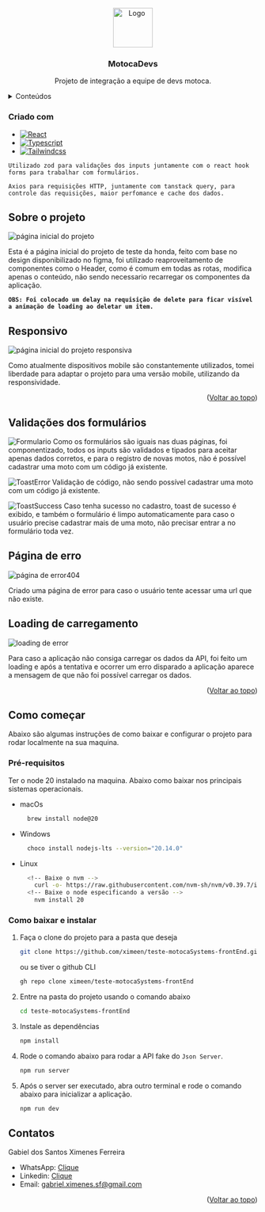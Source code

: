 
<br />
<div align="center">
  <a href="https://github.com/ximeen/teste-motocaSystems-frontEnd">
    <img src="public/readmeImages/logoMotoca.png" alt="Logo" width="80" height="80">
  </a>

<h3 align="center">MotocaDevs</h3>

  <p align="center">
    Projeto de integração a equipe de devs motoca.
    <br />
  
  </p>
</div>

<details>
  <summary>Conteúdos</summary>
  <ol>
    <li>
      <a href="#sobre-o-projeto">Sobre o projeto</a>
      <ul>
        <li><a href="#criado-com">Criado com</a></li>
        <li><a href="#responsivo">Responsivo</a></li>
        <li><a href="#validações-dos-formulários">Validações dos formulários</a></li>
        <li><a href="#página-de-erro">Página de error 404</a></li>
      </ul>
    </li>
    <li>
      <a href="#como-começar">Como começar</a>
      <ul>
        <li><a href="#pré-requisitos">Pré-requisitos</a></li>
        <li><a href="#como-baixar-e-instalar">Instalação</a></li>
      </ul>
    </li>
    <li><a href="#contatos">Contatos</a></li>
  </ol>
</details>

### Criado com

* [![React][React.js]][React-url]
* [![Typescript][Typescript]][Typescript-url]
* [![Tailwindcss][Tailwindcss]][Tailwindcss-url]

`Utilizado zod para validações dos inputs juntamente com o react hook forms para trabalhar com formulários.`

`Axios para requisições HTTP, juntamente com tanstack query, para controle das requisições, maior perfomance e cache dos dados.` 

## Sobre o projeto
![página inicial do projeto][homepage-screenshot]

Esta é a página inicial do projeto de teste da honda, feito com base no design disponibilizado no figma, foi utilizado reaproveitamento de componentes como o Header, como é comum em todas as rotas, modifica apenas o conteúdo, não sendo necessario recarregar os componentes da aplicação.

<strong > `OBS: Foi colocado um delay na requisição de delete para ficar visível a animação de loading ao deletar um item.` </strong >

## Responsivo
![página inicial do projeto responsiva][homepageResponsive-screenshot]

Como atualmente dispositivos mobile são constantemente utilizados, tomei liberdade para adaptar o projeto para uma versão mobile, utilizando da responsividade.

<p align="right">(<a href="#criado-com">Voltar ao topo</a>)</p>


## Validações dos formulários
![Formulario][formValidations]
  Como os formulários são iguais nas duas páginas, foi componentizado, todos os inputs são validados e tipados para aceitar apenas dados corretos, e para o registro de novas motos, não é possível cadastrar uma moto com um código já existente.

![ToastError][toastErrorCode]
  Validação de código, não sendo possível cadastrar uma moto com um código já existente.

![ToastSuccess][toastSuccessRegister]
  Caso tenha sucesso no cadastro, toast de sucesso é exibido, e também o formulário é limpo automaticamente para caso o usuário precise cadastrar mais de uma moto, não precisar entrar a no formulário toda vez.

## Página de erro 
![página de error404][error404Page-screenshot]

Criado uma página de error para caso o usuário tente acessar uma url que não existe.

## Loading de carregamento

![loading de error][loadingErrorPage-gif]

Para caso a aplicação não consiga carregar os dados da API, foi feito um loading e após a tentativa e ocorrer um erro disparado a aplicação aparece a mensagem de que não foi possível carregar os dados. 


<p align="right">(<a href="#criado-com">Voltar ao topo</a>)</p>


<!-- GETTING STARTED -->
## Como começar

Abaixo são algumas instruções de como baixar e configurar o projeto para rodar localmente na sua maquina.

### Pré-requisitos

Ter o node 20 instalado na maquina. Abaixo como baixar nos principais sistemas operacionais.
* macOs
  ```sh
    brew install node@20
  ```
* Windows
  ```sh
    choco install nodejs-lts --version="20.14.0"
  ```
* Linux
  ```bash
    <!-- Baixe o nvm -->
      curl -o- https://raw.githubusercontent.com/nvm-sh/nvm/v0.39.7/install.sh | bash
    <!-- Baixe o node especificando a versão -->
      nvm install 20
  ```

### Como baixar e instalar

1. Faça o clone do projeto para a pasta que deseja
   ```sh
   git clone https://github.com/ximeen/teste-motocaSystems-frontEnd.git
   ```
   ou se tiver o github CLI
   ```sh
   gh repo clone ximeen/teste-motocaSystems-frontEnd
   ```

2. Entre na pasta do projeto usando o comando abaixo
    ```sh
    cd teste-motocaSystems-frontEnd
    ```
3. Instale as dependências 
   ```sh
   npm install
   ```
3. Rode o comando abaixo para rodar a API fake do `Json Server`.
   ```bash
   npm run server
   ```
3. Após o server ser executado, abra outro terminal e rode o comando abaixo para inicializar a aplicação.
   ```bash
   npm run dev
   ```

<!-- CONTACT -->
## Contatos

Gabiel dos Santos Ximenes Ferreira 
-  WhatsApp: [Clique](https://wa.me/+5599991035812)
-  Linkedin: [Clique](https://www.linkedin.com/in/ximenes-gabriel/)
-  Email: gabriel.ximenes.sf@gmail.com


<p align="right">(<a href="#criado-com">Voltar ao topo</a>)</p>


<!-- MARKDOWN LINKS & IMAGES -->
<!-- https://www.markdownguide.org/basic-syntax/#reference-style-links -->
[contributors-shield]: https://img.shields.io/github/contributors/github_username/repo_name.svg?style=for-the-badge
[contributors-url]: https://github.com/github_username/repo_name/graphs/contributors
[forks-shield]: https://img.shields.io/github/forks/github_username/repo_name.svg?style=for-the-badge
[forks-url]: https://github.com/github_username/repo_name/network/members
[stars-shield]: https://img.shields.io/github/stars/github_username/repo_name.svg?style=for-the-badge
[stars-url]: https://github.com/github_username/repo_name/stargazers
[issues-shield]: https://img.shields.io/github/issues/github_username/repo_name.svg?style=for-the-badge
[issues-url]: https://github.com/github_username/repo_name/issues
[license-shield]: https://img.shields.io/github/license/github_username/repo_name.svg?style=for-the-badge
[license-url]: https://github.com/github_username/repo_name/blob/master/LICENSE.txt
[linkedin-shield]: https://img.shields.io/badge/-LinkedIn-black.svg?style=for-the-badge&logo=linkedin&colorB=555
[linkedin-url]: https://linkedin.com/in/linkedin_username
[homepage-screenshot]: public/readmeImages/homepage.png
[homepageResponsive-screenshot]: public/readmeImages/homepageResponsive.png
[error404Page-screenshot]: public/readmeImages/error404Page.png
[loadingErrorPage-gif]: public/readmeImages/loadingErrorPage.gif
[formValidations]: public/readmeImages/formValidations.png
[toastErrorCode]: public/readmeImages/toastErrorCode.png
[toastSuccessRegister]: public/readmeImages/toastSuccessRegister.png
[React.js]: https://img.shields.io/badge/React-20232A?style=for-the-badge&logo=react&logoColor=61DAFB
[React-url]: https://reactjs.org/
[Typescript]: https://img.shields.io/badge/Typescript-20232A?style=for-the-badge&logo=typescript&logoColor=61DAFB
[Typescript-url]: https://www.typescriptlang.org/
[Tailwindcss]: https://img.shields.io/badge/Tailwindcss-20232A?style=for-the-badge&logo=tailwindcss&logoColor=61DAFB
[Tailwindcss-url]: https://tailwindcss.com/
[Zod]: https://img.shields.io/badge/Zod-20232A?style=for-the-badge&logo=zod&logoColor=61DAFB
[Zod-url]: https://zod.dev/
[ReactQuery]: https://img.shields.io/badge/ReactQuery-20232A?style=for-the-badge&logo=tanstack&logoColor=61DAFB
[ReactQuery-url]: https://tanstack.com/query/latest
